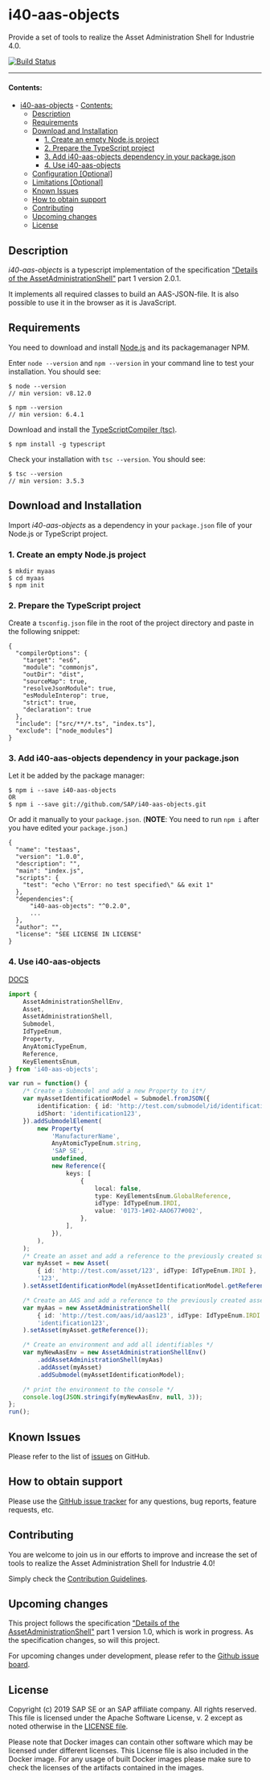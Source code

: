 # i40-aas-objects

Provide a set of tools to realize the Asset Administration Shell for Industrie 4.0.

[![Build Status](https://travis-ci.com/SAP/i40-aas-objects.svg?branch=master)](https://travis-ci.com/SAP/i40-aas-objects)

---

#### Contents:

-   [i40-aas-objects](#i40-aas-objects) - [Contents:](#contents)
    -   [Description](#description)
    -   [Requirements](#requirements)
    -   [Download and Installation](#download-and-installation)
        -   [1. Create an empty Node.js project](#1-create-an-empty-nodejs-project)
        -   [2. Prepare the TypeScript project](#2-prepare-the-typescript-project)
        -   [3. Add i40-aas-objects dependency in your package.json](#3-add-i40-aas-objects-dependency-in-your-packagejson)
        -   [4. Use i40-aas-objects](#4-use-i40-aas-objects)
    -   [Configuration [Optional]](#configuration-optional)
    -   [Limitations [Optional]](#limitations-optional)
    -   [Known Issues](#known-issues)
    -   [How to obtain support](#how-to-obtain-support)
    -   [Contributing](#contributing)
    -   [Upcoming changes](#upcoming-changes)
    -   [License](#license)

## Description

<!--- Describe your project, why it exists, what it should provide to the user, and what differentiates it from any other project available. --->

_i40-aas-objects_ is a typescript implementation of the specification ["Details of the AssetAdministrationShell"](https://www.plattform-i40.de/PI40/Redaktion/EN/Downloads/Publikation/2018-details-of-the-asset-administration-shell.html) part 1 version 2.0.1.

It implements all required classes to build an AAS-JSON-file. It is also possible to use it in the browser as it is JavaScript.

## Requirements

<!--- Requirements, hardware and software, that are used with your project. --->

<!--- Any external requirements must be hyperlinked to the site where that software, or that documentation, can be found. --->

You need to download and install [Node.js](https://nodejs.org/en/) and its packagemanager NPM.

Enter `node --version` and `npm --version` in your command line to test your installation.
You should see:

```
$ node --version
// min version: v8.12.0

$ npm --version
// min version: 6.4.1
```

Download and install the [TypeScriptCompiler (tsc)](https://www.npmjs.com/package/typescript).

```
$ npm install -g typescript
```

Check your installation with `tsc --version`.
You should see:

```
$ tsc --version
// min version: 3.5.3
```

## Download and Installation

<!--- Describe, in detail, how the project should be downloaded and installed. --->

<!--- Note: This section is the most likely to fail the review cycle. Please review carefully. --->

Import _i40-aas-objects_ as a dependency in your `package.json` file of your Node.js or TypeScript project.

### 1. Create an empty Node.js project

```
$ mkdir myaas
$ cd myaas
$ npm init
```

### 2. Prepare the TypeScript project

Create a `tsconfig.json` file in the root of the project directory and paste in the following snippet:

```
{
  "compilerOptions": {
    "target": "es6",
    "module": "commonjs",
    "outDir": "dist",
    "sourceMap": true,
    "resolveJsonModule": true,
    "esModuleInterop": true,
    "strict": true,
    "declaration": true
  },
  "include": ["src/**/*.ts", "index.ts"],
  "exclude": ["node_modules"]
}

```

### 3. Add i40-aas-objects dependency in your package.json

Let it be added by the package manager:

```
$ npm i --save i40-aas-objects
OR
$ npm i --save git://github.com/SAP/i40-aas-objects.git
```

Or add it manually to your `package.json`. (**NOTE**: You need to run `npm i` after you have edited your `package.json`.)

```
{
  "name": "testaas",
  "version": "1.0.0",
  "description": "",
  "main": "index.js",
  "scripts": {
    "test": "echo \"Error: no test specified\" && exit 1"
  },
  "dependencies":{
      "i40-aas-objects": "^0.2.0",
      ...
  },
  "author": "",
  "license": "SEE LICENSE IN LICENSE"
}
```

### 4. Use i40-aas-objects

[DOCS](https://i40-aas-objects-docs.cfapps.eu10.hana.ondemand.com/)

```typescript
import {
    AssetAdministrationShellEnv,
    Asset,
    AssetAdministrationShell,
    Submodel,
    IdTypeEnum,
    Property,
    AnyAtomicTypeEnum,
    Reference,
    KeyElementsEnum,
} from 'i40-aas-objects';

var run = function() {
    /* Create a Submodel and add a new Property to it*/
    var myAssetIdentificationModel = Submodel.fromJSON({
        identification: { id: 'http://test.com/submodel/id/identification123', idType: IdTypeEnum.IRDI },
        idShort: 'identification123',
    }).addSubmodelElement(
        new Property(
            'ManufacturerName',
            AnyAtomicTypeEnum.string,
            'SAP SE',
            undefined,
            new Reference({
                keys: [
                    {
                        local: false,
                        type: KeyElementsEnum.GlobalReference,
                        idType: IdTypeEnum.IRDI,
                        value: '0173-1#02-AAO677#002',
                    },
                ],
            }),
        ),
    );
    /* Create an asset and add a reference to the previously created submodel as it assetIdentificationModel*/
    var myAsset = new Asset(
        { id: 'http://test.com/asset/123', idType: IdTypeEnum.IRDI },
        '123',
    ).setAssetIdentificationModel(myAssetIdentificationModel.getReference());

    /* Create an AAS and add a reference to the previously created asset as its asset*/
    var myAas = new AssetAdministrationShell(
        { id: 'http://test.com/aas/id/aas123', idType: IdTypeEnum.IRDI },
        'identification123',
    ).setAsset(myAsset.getReference());

    /* Create an environment and add all identifiables */
    var myNewAasEnv = new AssetAdministrationShellEnv()
        .addAssetAdministrationShell(myAas)
        .addAsset(myAsset)
        .addSubmodel(myAssetIdentificationModel);

    /* print the environment to the console */
    console.log(JSON.stringify(myNewAasEnv, null, 3));
};
run();
```

<!---
## Configuration [Optional]

*These options may not be part of the installation process, but help configure the source for specific uses.*

*This section may be omitted if there are no configuration options, or if all configuration is done and documented in the installation instructions.*

## Limitations [Optional]

*If your project has limitations that prevent it from working on certain hardware, or in certain software or configurations, please list those here.*

*If there are no known limitations, this section can be omitted.*
--->

## Known Issues

<!--- Please list all known issues, or bugs, here. Even if the project is provided "as-is" any known problems should be listed. --->

Please refer to the list of [issues](https://github.com/SAP/i40-aas-objects/issues) on GitHub.

## How to obtain support

<!--- This section should contain details on how the outside user can obtain support, ask questions, or post a bug report on your project. If your project is provided "as-is", with no expected changes or support, you must state that here. --->

Please use the [GitHub issue tracker](https://github.com/SAP/i40-aas-objects/issues) for any questions, bug reports, feature requests, etc.

## Contributing

<!--- Details on how external developers can contribute to your code should be posted here. You can also link to a dedicated CONTRIBUTING.md file. See further details here. --->

You are welcome to join us in our efforts to improve and increase the set of tools to realize the Asset Administration Shell for Industrie 4.0!

Simply check the [Contribution Guidelines](CONTRIBUTING.md).

## Upcoming changes

<!--- Details on any expected changes in later versions. If your project is released "as-is", or you know of no upcoming changes, this section can be omitted. --->

This project follows the specification ["Details of the AssetAdministrationShell"](https://www.plattform-i40.de/PI40/Redaktion/EN/Downloads/Publikation/2018-details-of-the-asset-administration-shell.html) part 1 version 1.0, which is work in progress. As the specification changes, so will this project.

For upcoming changes under development, please refer to the [Github issue board](https://github.com/SAP/i40-aas-objects/issues).

## License

Copyright (c) 2019 SAP SE or an SAP affiliate company. All rights reserved. This file is licensed under the Apache Software License, v. 2 except as noted otherwise in the [LICENSE file](LICENSE).

Please note that Docker images can contain other software which may be licensed under different licenses. This License file is also included in the Docker image. For any usage of built Docker images please make sure to check the licenses of the artifacts contained in the images.
